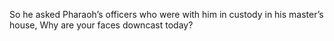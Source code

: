 So he asked Pharaoh’s officers who were with him in custody in his master’s house, Why are your faces downcast today?
